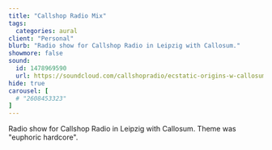 ```yaml
---
title: "Callshop Radio Mix"
tags:
  categories: aural
client: "Personal"
blurb: "Radio show for Callshop Radio in Leipzig with Callosum."
showmore: false
sound:
  id: 1478969590
  url: https://soundcloud.com/callshopradio/ecstatic-origins-w-callosum-isaka-230323
hide: true
carousel: [
  # "2608453323"
]
---
```


Radio show for Callshop Radio in Leipzig with Callosum. Theme was "euphoric hardcore".